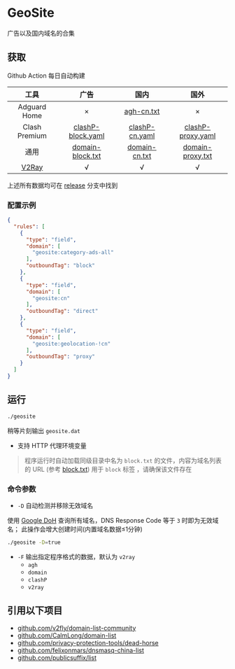 # GeoSite

广告以及国内域名的合集

## 获取

Github Action 每日自动构建


|  工具   | 广告  |  国内 | 国外 |
|  :----:  | :----:  |  :----:    |  :----:    |
| Adguard Home | × | [agh-cn.txt](https://raw.githubusercontent.com/CalmLong/geosite/release/agh/agh-cn.txt) | × |
| Clash Premium | [clashP-block.yaml](https://raw.githubusercontent.com/CalmLong/geosite/release/clashP/clashP-block.yaml) | [clashP-cn.yaml](https://raw.githubusercontent.com/CalmLong/geosite/release/clashP/clashP-cn.yaml) | [clashP-proxy.yaml](https://raw.githubusercontent.com/CalmLong/geosite/release/clashP/clashP-proxy.yaml) |
| 通用 | [domain-block.txt](https://raw.githubusercontent.com/CalmLong/geosite/release/domain/domain-block.txt) | [domain-cn.txt](https://raw.githubusercontent.com/CalmLong/geosite/release/domain/domain-cn.txt) | [domain-proxy.txt](https://raw.githubusercontent.com/CalmLong/geosite/release/domain/domain-proxy.txt) |
| [V2Ray](https://raw.githubusercontent.com/CalmLong/geosite/release/v2ray/geosite.dat) | √ | √ | √ |

上述所有数据均可在 [release](https://github.com/CalmLong/geosite/tree/release) 分支中找到

### 配置示例

```json
{
  "rules": [
    {
      "type": "field",
      "domain": [
        "geosite:category-ads-all"
      ],
      "outboundTag": "block"
    },
    {
      "type": "field",
      "domain": [
        "geosite:cn"
      ],
      "outboundTag": "direct"
    },
    {
      "type": "field",
      "domain": [
        "geosite:geolocation-!cn"
      ],
      "outboundTag": "proxy"
    }
  ]
}
```

## 运行

```bash
./geosite
```

稍等片刻输出 `geosite.dat`

* 支持 HTTP 代理环境变量

> 程序运行时自动加载同级目录中名为 `block.txt` 的文件，内容为域名列表的 URL (参考 [block.txt](block.txt)) 用于 `block` 标签
> ，请确保该文件存在

### 命令参数

* `-D` 自动检测并移除无效域名

使用 [Google DoH](https://dns.google) 查询所有域名，DNS Response Code 等于 `3` 时即为无效域名；
此操作会增大创建时间(内置域名数据≤1分钟)

```bash
./geosite -D=true
```

* `-F` 输出指定程序格式的数据，默认为 `v2ray`
    * `agh`
    * `domain`
    * `clashP`
    * `v2ray`
    
## 引用以下项目

* [github.com/v2fly/domain-list-community](https://github.com/v2fly/domain-list-community)
* [github.com/CalmLong/domain-list](https://github.com/CalmLong/domain-list)
* [github.com/privacy-protection-tools/dead-horse](https://github.com/privacy-protection-tools/dead-horse)
* [github.com/felixonmars/dnsmasq-china-list](https://github.com/felixonmars/dnsmasq-china-list)
* [github.com/publicsuffix/list](https://github.com/publicsuffix/list)

